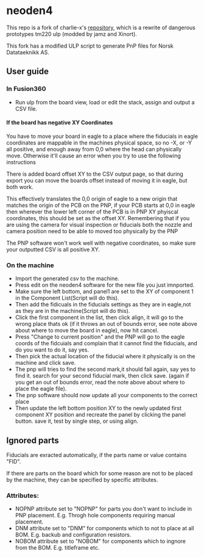 # neoden4

This repo is a fork of charlie-x's [repository](https://github.com/charlie-x/neoden4), which is a rewrite of dangerous prototypes tm220 ulp (modded by jamz and Xinort).

This fork has a modified ULP script to generate PnP files for Norsk Datataeknikk AS.

## User guide

### In Fusion360
- Run ulp from the board view, load or edit the stack, assign and output a CSV file.

#### If the board has negative XY Coordinates

You have to move your board in eagle to a place where the fiducials in eagle coordinates are mappable in the machines physical space, so no -X,  or -Y all positive, and enough away from 0,0 where the head can physically move. Otherwise it'll cause an error when you try to use the following instructions

There is added board offset XY to the CSV output page, so that during export you can move the boards offset instead of moving it in eagle, but both work. 

This effectively translates the 0,0 origin of eagle to a new origin that matches the origin of the PCB on the PNP, if your PCB starts at 0,0 in eagle then wherever the lower left corner of the PCB is in PNP XY phyiscal coordinates, this should be set as the offset XY. Remembering that if you are using the camera for visual inspection or fiducials both the nozzle and camera position need to be able to moved too physically by the PNP

The PNP software won't work well with negative coordinates, so make sure your outputted CSV is all positive XY.

### On the machine
- Import the generated csv to the machine.
- Press edit on the neoden4 software for the new file you just imnported.
- Make sure the left bottom, and panel1 are set to the XY of component 1 in the Component List(Script will do this).
- Then add the fidicuals in the fiducials settings as they are in eagle,not as they are in the machine(Script will do this).
- Click the first component in the list, then click align, it will go to the wrong place thats ok (if it throws an out of bounds error, see note above about where to move the board in eagle), now hit cancel.
- Press "Change to current position" and the PNP will go to the eagle coords of the fidcuials and complain that it cannot find the fiducials, and do you want to do it, say yes.
- Then  pick the actual location of the fiducial where it physically is on the machine and click save.
- The pnp  will tries to find the second mark,it should fail again, say yes to find it. search for your second fiducial mark, then click save. (again if you get an out of bounds error, read the note above about where to place the eagle file).
- The pnp software should now update all your components to the correct place
- Then update the left bottom position XY to the newly updated first component XY position and recreate the panel by clicking the panel button. save it, test by single step, or using align.

## Ignored parts
Fiducials are exracted automatically, if the parts name or value contains "FID".

If there are parts on the board which for some reason are not to be placed by the machine, they can be specified by specific attributes.

### Attributes:
- NOPNP attribute set to "NOPNP" for parts you don't want to include in PNP placement. E.g. Throgh hole components requiring manual placement.
- DNM attribute set to "DNM" for components which to not to place at all BOM. E.g. backub and configuration resistors.
- NOBOM attribute set to "NOBOM" for components which to ingnore from the BOM. E.g. titleframe etc.